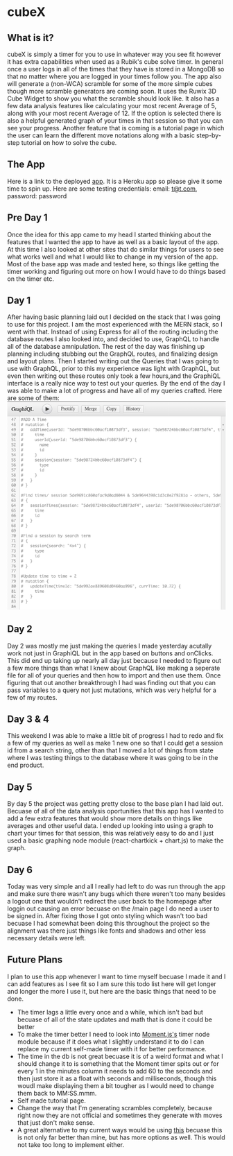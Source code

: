 # cubeX

## What is it?
cubeX is simply a timer for you to use in whatever way you see fit however it has extra capabilities when used as a Rubik's cube solve timer. In general once a user logs in all of the times that they have is stored in a MongoDB so that no matter where you are logged in your times follow you. The app also will generate a (non-WCA) scramble for some of the more simple cubes though more scramble generators are coming soon. It uses the Ruwix 3D Cube Widget to show you what the scramble should look like. It also has a few data analysis features like calculating your most recent Average of 5, along with your most recent Average of 12. If the option is selected there is also a helpful generated graph of your times in that session so that you can see your progress. Another feature that is coming is a tutorial page in which the user can learn the different move notations along with a basic step-by-step tutorial on how to solve the cube.

## The App
Here is a link to the deployed [app](#). It is a Heroku app so please give it some time to spin up.
Here are some testing credentials: email: t@t.com, password: password

## Pre Day 1 
Once the idea for this app came to my head I started thinking about the features that I wanted the app to have as well as a basic layout of the app. At this time I also looked at other sites that do similar things for users to see what works well and what I would like to change in my version of the app. Most of the base app was made and tested here, so things like getting the timer working and figuring out more on how I would have to do things based on the timer etc.

## Day 1 
After having basic planning laid out I decided on the stack that I was going to use for this project. I am the most experienced with the MERN stack, so I went with that. Instead of using Express for all of the routing including the database routes I also looked into, and decided to use, GraphQL to handle all of the database amnipulation. The rest of the day was finishing up planning including stubbing out the GraphQL routes, and finalizing design and layout plans. Then I started writing out the Queries that I was going to use with GraphQL, prior to this my experience was light with GraphQL, but even then writing out these routes only took a few hours,and the GraphiQL interface is a really nice way to test out your queries. By the end of the day I was able to make a lot of progress and have all of my queries crafted. Here are some of them:
![GraphiQL interface with some queries](/screenshots/graphiql2.png)

## Day 2 
Day 2 was mostly me just making the queries I made yesterday acutally work not just in GraphiQL but in the app based on buttons and onClicks. This did end up taking up nearly all day just because I needed to figure out a few more things than what I knew about GraphQL like making a seperate file for all of your queries and then how to import and then use them. Once figuring that out another breakthrough I had was finding out that you can pass variables to a query not just mutations, which was very helpful for a few of my routes.

## Day 3 & 4
This weekend I was able to make a little bit of progress I had to redo and fix a few of my queries as well as make 1 new one so that I could get a session id from a search string, other than that I moved a lot of things from state where I was testing things to the database where it was going to be in the end product.

## Day 5
By day 5 the project was getting pretty close to the base plan I had laid out. Becuase of all of the data analysis oportunities that this app has I wanted to add a few extra features that would show more details on things like averages and other useful data. I ended up looking into using a graph to chart your times for that session, this was relatively easy to do and I just used a basic graphing node module (react-chartkick + chart.js) to make the graph.

## Day 6 
Today was very simple and all I really had left to do was run through the app and make sure there wasn't any bugs which there weren't too many besides a logout one that wouldn't redirect the user back to the homepage after loggin out causing an error becuase on the /main page I do need a user to be signed in. After fixing those I got onto styling which wasn't too bad becuase I had somewhat been doing this throughout the project so the alignment was there just things like fonts and shadows and other less necessary details were left.

## Future Plans 
I plan to use this app whenever I want to time myself becuase I made it and I can add features as I see fit so I am sure this todo list here will get longer and longer the more I use it, but here are the basic things that need to be done. 
- The timer lags a little every once and a while, which isn't bad but becuase of all of the state updates and math that is done it could be better
- To make the timer better I need to look into [Moment.js's](https://momentjs.com/) timer node module because if it does what I slightly understand it to do I can replace my current self-made timer with it for better performance.
- The time in the db is not great becuase it is of a weird format and what I should change it to is something that the Moment timer spits out or for every 1 in the minutes column it needs to add 60 to the seconds and then just store it as a float with seconds and milliseconds, though this woudl make displaying them a bit tougher as I would need to change them back to MM:SS.mmm.
- Self made tutorial page.
- Change the way that I'm generating scrambles completely, because right now they are not official and sometimes they generate with moves that just don't make sense. 
- A great alternative to my current ways would be using [this](https://github.com/nickcolley/scrambo) becuase this is not only far better than mine, but has more options as well. This would not take too long to implement either.